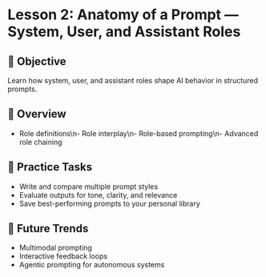 # Lesson 2: Anatomy of a Prompt — System, User, and Assistant Roles

## 🎯 Objective

Learn how system, user, and assistant roles shape AI behavior in structured prompts.

## 🧠 Overview

- Role definitions\n- Role interplay\n- Role-based prompting\n- Advanced role chaining

## 🧪 Practice Tasks

- Write and compare multiple prompt styles
- Evaluate outputs for tone, clarity, and relevance
- Save best-performing prompts to your personal library

## 🔮 Future Trends

- Multimodal prompting
- Interactive feedback loops
- Agentic prompting for autonomous systems
